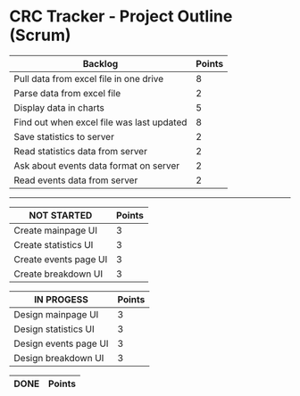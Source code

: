 # CRC Tracker - Project Outline (Scrum)

Backlog | Points
------- | -------
Pull data from excel file in one drive | 8
Parse data from excel file | 2
Display data in charts | 5
Find out when excel file was last updated | 8
Save statistics to server | 2
Read statistics data from server | 2
Ask about events data format on server | 2
Read events data from server | 2

-------------------------------------

NOT STARTED | Points
----------- | -------
Create mainpage UI | 3
Create statistics UI | 3
Create events page UI | 3
Create breakdown UI | 3

IN PROGESS | Points
---------- | -------
Design mainpage UI | 3
Design statistics UI | 3
Design events page UI | 3
Design breakdown UI | 3

DONE | Points
---- | -----
